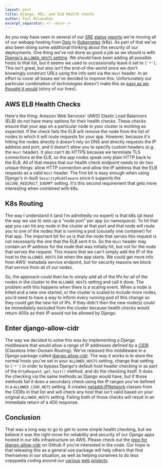 ```yaml
---
layout: post
title: Django, K8s, and ELB Health checks
author: Paul McLanahan
excerpt_separator: <!--more-->
---
```


As you may have seen in several of our
[SRE](https://mozilla.github.io/meao/2018/02/16/sre-status/)
[status](https://mozilla.github.io/meao/2018/01/23/sre-status/)
[reports](https://mozilla.github.io/meao/2017/12/05/sre-status/)
we're moving all of our webapp hosting from [Deis][] to [Kubernetes][] (k8s). As part of that
we've also been doing some additional thinking about the security of our deployments.
One thing we've not done as good a job as we should is with [Django's `ALLOWED_HOSTS` setting][].
We should have been adding all possible hosts to that list, but it seems we used to occassionally
leave it set to `['*']`. This isn't great, but also isn't the end-of-the-world since
we don't knowingly construct URLs using the info sent via the `Host` header. In an effort
to cover all bases we've decided to improve this. Unfortunately our particular combination
of technologies doesn't make this as
[easy as we thought it would](https://github.com/mozmeao/infra/issues/735) (story of our lives).

<!--more-->

## AWS ELB Health Checks

Here's the thing: Amazon Web Services' (AWS) Elastic Load Balancers (ELB) do not have many options for
their health checks. These checks ensure that your app on a particular node in your cluster
is working as expected. If the check fails the ELB will remove the node from the list of nodes
to which it will route requests for your app. However, because it's hitting the nodes directly
it doesn't rely on DNS and directly requests the IP address and port, and it doesn't allow you
to specify custom headers (e.g. the `Host` header). It also can't do HTTPS because we terminate
TLS connections at the ELB, so the app nodes speak only plain HTTP back to the ELB. All of that
means that our health check endpoint needs to do two unique things: allow HTTP connection and
allow the IP address that the ELB requests as a valid `Host` header. The first bit is easy enough
when using Django's in-built `SecurityMiddleware` since it supports the `SECURE_REDIRECT_EXEMPT`
setting. It's this second requirement that gets more interesting when combined with k8s.

## K8s Routing

The way I understand it (and I'm admittedly no expert) is that k8s (at least the way we use it)
sets up a "node port" per app (or namespace). To hit that app you can hit any node in the cluster
at that port and that node will route you to one of the nodes that is running a pod (ususally one
container) for that app. The important bit for us is that the node that serves this request is not
necessarily the one that the ELB sent it to. So the `Host` header may contain an IP address for the
node that was initially hit, but not for the node that serves the request. This means that we can't
simply add the IP of the host to the `ALLOWED_HOSTS` list when the app starts. We could get more info
from AWS' metadata service endpoint, but for security reasons we block that service from all of our
nodes.

So, the approach could then be to simply add all of the IPs for all of the nodes in the cluster to the
`ALLOWED_HOSTS` setting and call it done. The problem with this happens when there is a scaling event.
When a node is killed and a new one started, or the cluster is scaled to include more nodes, you'd need
to have a way to inform every running pod of this change so they could get the new list of IPs. If they
didn't then the new node(s) could be immediately excluded from the cluster because health checks would
return 400s as their IP would not be allowed by Django.

## Enter django-allow-cidr

The way we decided to solve this was by implementing a Django middleware that would allow a range of IP
addresses defined by a [CIDR][] (Classless Inter-Domain Routing). We've released this middleware in a
Django package called [django-allow-cidr][]. The way it works is to store the normal hosts you've set
in your `ALLOWED_HOSTS` setting, change that setting to `['*']` in order to bypass Django's default
host header checking in as part of the `HttpRequest.get_host()` method, and do the checking itself.
It does the checking via the same methods as Django would have, but if those methods fail it does
a secondary check using the IP ranges you've defined in a `ALLOWED_CIDR_NETS` setting. It creates
[netaddr.IPNetwork][] classes from the CIDRs in that list and will check any host that isn't valid
based on your original `ALLOWED_HOSTS` setting. Failing both of those checks will result in an
immediate return of a 400 response.

## Conclusion

That was a long way to go to get to some simple health checking, but we believe it was the right move for
reliability and security of our Django apps hosted in our k8s infrastructure on AWS. Please check out the
[repo for django-allow-cidr][] on Github if you're interested in the code. Our hope is that releasing this as
a general use package will help others that find themselves in our situation, as well as helping ourselves
to do less copypasta coding around our [various](https://www.mozilla.org/) [web](https://developer.mozilla.org)
[projects](https://support.mozilla.org).

[Deis]: https://deis.com/
[Kubernetes]: https://kubernetes.io/
[CIDR]: https://en.wikipedia.org/wiki/Classless_Inter-Domain_Routing
[django-allow-cidr]: https://pypi.python.org/pypi/django-allow-cidr/
[netaddr.IPNetwork]: https://netaddr.readthedocs.io/en/latest/api.html#ip-networks-and-subnets
[repo for django-allow-cidr]: https://github.com/mozmeao/django-allow-cidr
[Django's `ALLOWED_HOSTS` setting]: https://docs.djangoproject.com/en/1.11/ref/settings/#allowed-hosts
